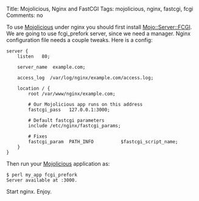 Title: Mojolicious, Nginx and FastCGI
Tags: mojolicious, nginx, fastcgi, fcgi
Comments: no

To use [Mojolicious](https://metacpan.org/pod/Mojolicious) under nginx you should first install [Mojo::Server::FCGI](https://metacpan.org/pod/Mojo::Server::FCGI). We are going to use fcgi\_prefork server, since we need a manager. Nginx configuration file needs a couple tweaks. Here is a config:

    server {
        listen   80; 

        server_name  example.com;

        access_log  /var/log/nginx/example.com/access.log;

        location / { 
            root /var/www/nginx/example.com;

            # Our Mojolicious app runs on this address
            fastcgi_pass   127.0.0.1:3000;

            # Default fastcgi parameters
            include /etc/nginx/fastcgi_params;

            # Fixes
            fastcgi_param  PATH_INFO          $fastcgi_script_name;
        }   
    }

Then run your [Mojolicious](https://metacpan.org/pod/Mojolicious) application as:

    $ perl my_app fcgi_prefork
    Server available at :3000.

Start nginx. Enjoy.
